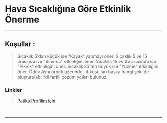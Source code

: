 # Hava Sıcaklığına Göre Etkinlik Önerme

<hr>

## Koşullar :

>Sıcaklık 5'dan küçük ise "Kayak" yapmayı öner.
Sıcaklık 5 ve 15 arasında ise "Sinema" etkinliğini öner.
Sıcaklık 15 ve 25 arasında ise "Piknik" etkinliğini öner.
Sıcaklık 25'ten büyük ise "Yüzme" etkinliğini öner.
Ödev
Aynı örnek üzerinden if koşulları başka hangi şekilde oluşturulabilirdi farklı çözüm yolları bulunuz.

### Linkler
> <a href="https://app.patika.dev/emrevaljean" target="_blank">Patika Profilim için</a>

<br>
<hr>
